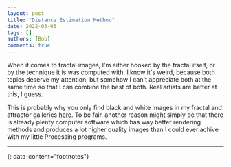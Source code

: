 ```yaml
---
layout: post
title: "Distance Estimation Method"
date: 2022-03-05
tags: []
authors: [Bob]
comments: true
---
```

When it comes to fractal images, I'm either hooked by the fractal itself, or by the technique it is was computed with.
I know it's weird, because both topics deserve my attention, but somehow I can't appreciate both at the same time so that I can combine the best of both.
Real artists are better at this, I guess.

This is probably why you only find black and white images in my fractal and attractor galleries [here](/projects/chaotic-shapes).
To be fair, another reason might simply be that there is already plenty computer software which has way better rendering methods and produces a lot higher quality images than I could ever achive with my little Processing programs.

---
{: data-content="footnotes"}

[^foot]: Note.

